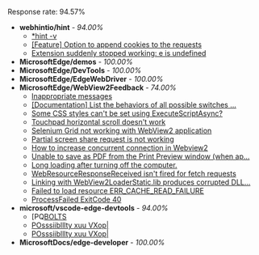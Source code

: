 Response rate: 94.57%

* **webhintio/hint** - _94.00%_
  * [*hint -v](https://github.com/webhintio/hint/issues/5174)
  * [[Feature] Option to append cookies to the requests](https://github.com/webhintio/hint/issues/5079)
  * [Extension suddenly stopped working: e is undefined](https://github.com/webhintio/hint/issues/5078)
* **MicrosoftEdge/demos** - _100.00%_
* **MicrosoftEdge/DevTools** - _100.00%_
* **MicrosoftEdge/EdgeWebDriver** - _100.00%_
* **MicrosoftEdge/WebView2Feedback** - _74.00%_
  * [Inappropriate messages](https://github.com/MicrosoftEdge/WebView2Feedback/issues/2485)
  * [[Documentation] List the behaviors of all possible switches ...](https://github.com/MicrosoftEdge/WebView2Feedback/issues/2484)
  * [Some CSS styles can't be set using ExecuteScriptAsync?](https://github.com/MicrosoftEdge/WebView2Feedback/issues/2483)
  * [Touchpad horizontal scroll doesn't work ](https://github.com/MicrosoftEdge/WebView2Feedback/issues/2482)
  * [Selenium Grid not working with WebView2 application](https://github.com/MicrosoftEdge/WebView2Feedback/issues/2470)
  * [Partial screen share request is not working](https://github.com/MicrosoftEdge/WebView2Feedback/issues/2441)
  * [How to increase concurrent connection in Webview2](https://github.com/MicrosoftEdge/WebView2Feedback/issues/2486)
  * [Unable to save as PDF from the Print Preview window (when ap...](https://github.com/MicrosoftEdge/WebView2Feedback/issues/2479)
  * [Long loading after turning off the computer.](https://github.com/MicrosoftEdge/WebView2Feedback/issues/2475)
  * [WebResourceResponseReceived isn't fired for fetch requests](https://github.com/MicrosoftEdge/WebView2Feedback/issues/2471)
  * [Linking with WebView2LoaderStatic.lib produces corrupted DLL...](https://github.com/MicrosoftEdge/WebView2Feedback/issues/2462)
  * [Failed to load resource ERR_CACHE_READ_FAILURE](https://github.com/MicrosoftEdge/WebView2Feedback/issues/2457)
  * [ProcessFailed ExitCode 40](https://github.com/MicrosoftEdge/WebView2Feedback/issues/2429)
* **microsoft/vscode-edge-devtools** - _94.00%_
  * [PQ[BOLTS](https://github.com/microsoft/vscode-edge-devtools/issues/1053)
  * [POsssiiblllty xuu VXop|](https://github.com/microsoft/vscode-edge-devtools/issues/1052)
  * [POsssiiblllty xuu VXop|](https://github.com/microsoft/vscode-edge-devtools/issues/1051)
* **MicrosoftDocs/edge-developer** - _100.00%_